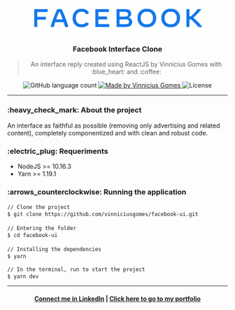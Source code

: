 <h1 align="center">
  <img alt="Devfit" title="Devfit" src="tmp/facebooklogo.png" />
</h1>

<h3 align="center">
  Facebook Interface Clone
</h3>

<blockquote align="center">
An interface reply created using ReactJS by Vinnicius Gomes with :blue_heart: and :coffee:
</blockquote>

<p align="center">
  <img alt="GitHub language count" src="https://img.shields.io/github/languages/count/vinniciusgomes/facebook-ui?color=%2304D361">

  <a href="https://rocketseat.com.br">
    <img alt="Made by Vinnicius Gomes" src="https://img.shields.io/badge/made%20by-Vinnicius%20Gomes-%2304D361">
  </a>

  <img alt="License" src="https://img.shields.io/badge/license-MIT-%2304D361">

</p>

<hr/>

<h3>:heavy_check_mark: About the project</h3>

An interface as faithful as possible (removing only advertising and related content), completely componentized and with clean and robust code.

<h3>:electric_plug: Requeriments</h3>

* NodeJS >= 10.16.3
* Yarn >= 1.19.1

<h3>:arrows_counterclockwise: Running the application</h3>

```console
// Clone the project
$ git clone https://github.com/vinniciusgomes/facebook-ui.git

// Entering the folder
$ cd facebook-ui

// Installing the dependencies
$ yarn
```

```console
// In the terminal, run to start the project
$ yarn dev
```

<hr/>

<h4 align="center">
<a href="http://linkedin.com/in/vinniciusgomes">Connect me in LinkedIn</a> |  <a href="https://vinniciusgomes.dev">Click here to go to my portfolio</a>
</h4>
